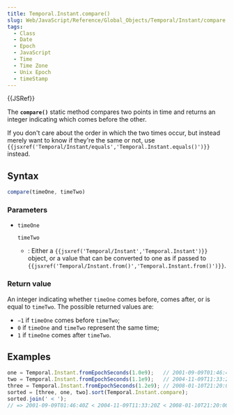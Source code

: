 ```yaml
---
title: Temporal.Instant.compare()
slug: Web/JavaScript/Reference/Global_Objects/Temporal/Instant/compare
tags:
  - Class
  - Date
  - Epoch
  - JavaScript
  - Time
  - Time Zone
  - Unix Epoch
  - timeStamp
---
```

{{JSRef}}

<p class="summary"><span class="seoSummary">The <strong><code>compare()</code></strong> static method compares two points in time and returns an integer indicating which comes before the other.</span></p>

If you don't care about the order in which the two times occur, but instead
merely want to know if they're the same or not, use
`{{jsxref('Temporal/Instant/equals','Temporal.Instant.equals()')}}`
instead.

## Syntax

```js
compare(timeOne, timeTwo)
```

### Parameters

- `timeOne`

  `timeTwo`

  - : Either a
    `{{jsxref('Temporal/Instant','Temporal.Instant')}}` object,
    or a value that can be converted to one as if passed to
    `{{jsxref('Temporal/Instant.from()','Temporal.Instant.from()')}}`.

### Return value

An integer indicating whether `timeOne` comes before, comes after, or is equal
to `timeTwo`. The possible returned values are:

- `−1` if `timeOne` comes before `timeTwo`;
- `0` if `timeOne` and `timeTwo` represent the same time;
- `1` if `timeOne` comes after `timeTwo`.

## Examples

```js
one = Temporal.Instant.fromEpochSeconds(1.0e9);   // 2001-09-09T01:46:40Z
two = Temporal.Instant.fromEpochSeconds(1.1e9);   // 2004-11-09T11:33:20Z
three = Temporal.Instant.fromEpochSeconds(1.2e9); // 2008-01-10T21:20:00Z
sorted = [three, one, two].sort(Temporal.Instant.compare);
sorted.join(' < ');
// => 2001-09-09T01:46:40Z < 2004-11-09T11:33:20Z < 2008-01-10T21:20:00Z
```
